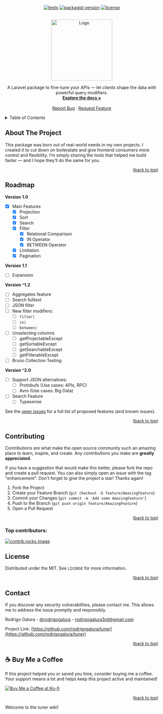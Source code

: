 <a id="readme-top"></a>

<p align="center">
<a href="https://github.com/rodrigogalura/tuner/actions/workflows/pest.yml"><img src="https://img.shields.io/github/actions/workflow/status/rodrigogalura/tuner/pest.yml?label=tests" alt="tests"></a>
<a href="https://packagist.org/packages/rodrigogalura/tuner"><img src="https://img.shields.io/packagist/v/rodrigogalura/tuner" alt="packagist version"></a>
<!-- <a href="https://packagist.org/packages/rodrigogalura/tuner"><img src="https://img.shields.io/packagist/dt/rodrigogalura/tuner" alt="packagist downloads"></a> -->
<a href="https://packagist.org/packages/rodrigogalura/tuner"><img src="https://img.shields.io/github/license/rodrigogalura/tuner" alt="license"></a>
</p>

<!-- PROJECT LOGO -->
<br />
<div align="center">
  <a href="https://github.com/rodrigogalura/tuner">
    <img src="./art/logo.png" alt="Logo" width="200">
  </a>

<!-- <h3 align="center">Tuner</h3> -->

  <p align="center">
    A Laravel package to fine-tune your APIs — let clients shape the data with powerful query modifiers.
    <br />
    <a href="https://rodrigogalura.github.io/tuner/docs/installation-guide.html"><strong>Explore the docs »</strong></a>
    <br />
    <br />
    <!-- <a href="https://github.com/rodrigogalura/tuner">View Demo</a>
    &middot; -->
    <a href="https://github.com/rodrigogalura/tuner/issues/new?labels=bug&template=bug-report---.md">Report Bug</a>
    &middot;
    <a href="https://github.com/rodrigogalura/tuner/issues/new?labels=enhancement&template=feature-request---.md">Request Feature</a>
  </p>
</div>



<!-- TABLE OF CONTENTS -->
<details>
  <summary>Table of Contents</summary>
  <ol>
    <li>
      <a href="#about-the-project">About The Project</a>
    </li>
    <li><a href="#roadmap">Roadmap</a></li>
    <li><a href="#contributing">Contributing</a></li>
    <li><a href="#license">License</a></li>
    <li><a href="#contact">Contact</a></li>
    <li><a href="#buy-me-a-coffee">Buy Me a Coffee</a></li>
  </ol>
</details>


<!-- ABOUT THE PROJECT -->
## About The Project

<!-- [![Product Name Screen Shot][product-screenshot]](https://example.com) -->

This package was born out of real-world needs in my own projects. I created it to cut down on boilerplate and give frontend consumers more control and flexibility. I’m simply sharing the tools that helped me build faster — and I hope they’ll do the same for you.

<!-- Here's a blank template to get started. To avoid retyping too much info, do a search and replace with your text editor for the following: `rodrigogalura`, `tuner`, `rodrigogalura`, `rodrigogalura`, `gmail`, `rodrigogalura3rd`, `Tuner`, `project_description`, `MIT` -->

<p align="right">(<a href="#readme-top">back to top</a>)</p>

<!-- ROADMAP -->
## Roadmap

__Version 1.0__
- [x] Main Features
    - [x] Projection
    - [x] Sort
    - [x] Search
    - [x] Filter
        - [x] Relational Comparison
        - [x] IN Operator
        - [x] BETWEEN Operator
    - [x] Limitation
    - [x] Pagination

__Version 1.1__
- [ ] Expansion

__Version ^1.2__
- [ ] Aggregates feature
- [ ] Search fulltext
- [ ] JSON filter
- [ ] New filter modifiers:
    - [ ] `filter|`
    - [ ] `in|`
    - [ ] `between|`
- [ ] Unselecting columns
    - [ ] getProjectableExcept
    - [ ] getSortableExcept
    - [ ] getSearchableExcept
    - [ ] getFilterableExcept
- [ ] Bruno Collection Testing

__Version ^2.0__
- [ ] Support JSON alternatives:
    - [ ] Protobufs (Use cases: APIs, RPC)
    - [ ] Avro (Use cases: Big Data)
- [ ] Search Feature
    - [ ] Typesense

See the [open issues](https://github.com/rodrigogalura/tuner/issues) for a full list of proposed features (and known issues).

<p align="right">(<a href="#readme-top">back to top</a>)</p>


<!-- CONTRIBUTING -->
## Contributing

Contributions are what make the open source community such an amazing place to learn, inspire, and create. Any contributions you make are **greatly appreciated**.

If you have a suggestion that would make this better, please fork the repo and create a pull request. You can also simply open an issue with the tag "enhancement".
Don't forget to give the project a star! Thanks again!

1. Fork the Project
2. Create your Feature Branch (`git checkout -b feature/AmazingFeature`)
3. Commit your Changes (`git commit -m 'Add some AmazingFeature'`)
4. Push to the Branch (`git push origin feature/AmazingFeature`)
5. Open a Pull Request

<p align="right">(<a href="#readme-top">back to top</a>)</p>

### Top contributors:

<a href="https://github.com/rodrigogalura/tuner/graphs/contributors">
  <img src="https://contrib.rocks/image?repo=rodrigogalura/tuner" alt="contrib.rocks image" />
</a>


<!-- LICENSE -->
## License

Distributed under the MIT. See `LICENSE` for more information.

<p align="right">(<a href="#readme-top">back to top</a>)</p>



<!-- CONTACT -->
## Contact

If you discover any security vulnerabilities, please contact me. This allows me to address the issue promptly and responsibly.

Rodrigo Galura - [@rodrigogalura](https://linkedin.com/in/rodrigogalura) - rodrigogalura3rd@gmail.com

Project Link: [https://github.com/rodrigogalura/tuner](https://github.com/rodrigogalura/tuner)

<p align="right">(<a href="#readme-top">back to top</a>)</p>


<!-- ACKNOWLEDGMENTS -->
<!-- ## Acknowledgments

* []()
* []()
* []()

<p align="right">(<a href="#readme-top">back to top</a>)</p> -->

## ☕️ Buy Me a Coffee

If this project helped you or saved you time, consider buying me a coffee. Your support means a lot and helps keep this project active and maintained!

[![Buy Me a Coffee at Ko-fi](https://ko-fi.com/img/githubbutton_sm.svg)](https://ko-fi.com/rodrigogalura)

<p align="right">(<a href="#readme-top">back to top</a>)</p>

<!-- MARKDOWN LINKS & IMAGES -->
<!-- https://www.markdownguide.org/basic-syntax/#reference-style-links -->
[contributors-shield]: https://img.shields.io/github/contributors/rodrigogalura/tuner.svg?style=for-the-badge
[contributors-url]: https://github.com/rodrigogalura/tuner/graphs/contributors
[forks-shield]: https://img.shields.io/github/forks/rodrigogalura/tuner.svg?style=for-the-badge
[forks-url]: https://github.com/rodrigogalura/tuner/network/members
[stars-shield]: https://img.shields.io/github/stars/rodrigogalura/tuner.svg?style=for-the-badge
[stars-url]: https://github.com/rodrigogalura/tuner/stargazers
[issues-shield]: https://img.shields.io/github/issues/rodrigogalura/tuner.svg?style=for-the-badge
[issues-url]: https://github.com/rodrigogalura/tuner/issues
[license-shield]: https://img.shields.io/github/license/rodrigogalura/tuner.svg?style=for-the-badge
[license-url]: https://github.com/rodrigogalura/tuner/blob/master/LICENSE.txt
[linkedin-shield]: https://img.shields.io/badge/-LinkedIn-black.svg?style=for-the-badge&logo=linkedin&colorB=555
[linkedin-url]: https://linkedin.com/in/rodrigogalura
[product-screenshot]: images/screenshot.png
<!-- [Next.js]: https://img.shields.io/badge/next.js-000000?style=for-the-badge&logo=nextdotjs&logoColor=white
[Next-url]: https://nextjs.org/
[React.js]: https://img.shields.io/badge/React-20232A?style=for-the-badge&logo=react&logoColor=61DAFB
[React-url]: https://reactjs.org/
[Vue.js]: https://img.shields.io/badge/Vue.js-35495E?style=for-the-badge&logo=vuedotjs&logoColor=4FC08D
[Vue-url]: https://vuejs.org/
[Angular.io]: https://img.shields.io/badge/Angular-DD0031?style=for-the-badge&logo=angular&logoColor=white
[Angular-url]: https://angular.io/
[Svelte.dev]: https://img.shields.io/badge/Svelte-4A4A55?style=for-the-badge&logo=svelte&logoColor=FF3E00
[Svelte-url]: https://svelte.dev/
[Laravel.com]: https://img.shields.io/badge/Laravel-FF2D20?style=for-the-badge&logo=laravel&logoColor=white
[Laravel-url]: https://laravel.com
[Bootstrap.com]: https://img.shields.io/badge/Bootstrap-563D7C?style=for-the-badge&logo=bootstrap&logoColor=white
[Bootstrap-url]: https://getbootstrap.com
[JQuery.com]: https://img.shields.io/badge/jQuery-0769AD?style=for-the-badge&logo=jquery&logoColor=white
[JQuery-url]: https://jquery.com -->
<!-- [PHP]: https://img.shields.io/badge/php-4F5B93?style=for-the-badge&logo=php&logoColor=white
[PHP-url]: https://www.php.net -->
Welcome to the tuner wiki!
